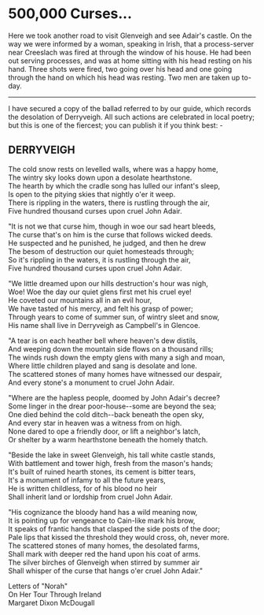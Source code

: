 # 500,000 Curses...

Here we took another road to visit Glenveigh and see Adair's castle. On the way we were informed by a woman, speaking in Irish, that a process-server near Creeslach was fired at through the window of his house. He had been out serving processes, and was at home sitting with his head resting on his hand. Three shots were fired, two going over his head and one going through the hand on which his head was resting. Two men are taken up to-day.  

***
I have secured a copy of the ballad referred to by our guide, which records the desolation of Derryveigh. All such actions are celebrated in local poetry; but this is one of the fiercest; you can publish it if you think best: -  

## DERRYVEIGH

The cold snow rests on levelled walls, where was a happy home,  
The wintry sky looks down upon a desolate hearthstone.  
The hearth by which the cradle song has lulled our infant's sleep,  
Is open to the pitying skies that nightly o'er it weep.  
There is rippling in the waters, there is rustling through the air,  
Five hundred thousand curses upon cruel John Adair.  

"It is not we that curse him, though in woe our sad heart bleeds,  
The curse that's on him is the curse that follows wicked deeds.  
He suspected and he punished, he judged, and then he drew  
The besom of destruction our quiet homesteads through;  
So it's rippling in the waters, it is rustling through the air,  
Five hundred thousand curses upon cruel John Adair.  

"We little dreamed upon our hills destruction's hour was nigh,  
Woe! Woe the day our quiet glens first met his cruel eye!  
He coveted our mountains all in an evil hour,  
We have tasted of his mercy, and felt his grasp of power;  
Through years to come of summer sun, of wintry sleet and snow,  
His name shall live in Derryveigh as Campbell's in Glencoe.  

"A tear is on each heather bell where heaven's dew distils,  
And weeping down the mountain side flows on a thousand rills;  
The winds rush down the empty glens with many a sigh and moan,  
Where little children played and sang is desolate and lone.  
The scattered stones of many homes have witnessed our despair,  
And every stone's a monument to cruel John Adair.  

"Where are the hapless people, doomed by John Adair's decree?  
Some linger in the drear poor-house--some are beyond the sea;  
One died behind the cold ditch--back beneath the open sky,  
And every star in heaven was a witness from on high.  
None dared to ope a friendly door, or lift a neighbor's latch,  
Or shelter by a warm hearthstone beneath the homely thatch.  

"Beside the lake in sweet Glenveigh, his tall white castle stands,  
With battlement and tower high, fresh from the mason's hands;  
It's built of ruined hearth stones, its cement is bitter tears,  
It's a monument of infamy to all the future years,  
He is written childless, for of his blood no heir  
Shall inherit land or lordship from cruel John Adair.  

"His cognizance the bloody hand has a wild meaning now,  
It is pointing up for vengeance to Cain-like mark his brow,  
It speaks of frantic hands that clasped the side posts of the door;  
Pale lips that kissed the threshold they would cross, oh, never more.  
The scattered stones of many homes, the desolated farms,  
Shall mark with deeper red the hand upon his coat of arms.  
The silver birches of Glenveigh when stirred by summer air  
Shall whisper of the curse that hangs o'er cruel John Adair."  

Letters of "Norah"  
On Her Tour Through Ireland  
Margaret Dixon McDougall
